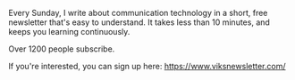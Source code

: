 
Every Sunday, I write about communication technology in a short, free newsletter that's easy to understand. It takes less than 10 minutes, and keeps you learning continuously.

Over 1200 people subscribe.

If you're interested, you can sign up here:
https://www.viksnewsletter.com/
